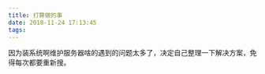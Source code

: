 ```yaml
---
title: 打算做的事
date: 2018-11-24 17:13:45
tags:
---
```


<p>因为装系统啊维护服务器啥的遇到的问题太多了，决定自己整理一下解决方案，免得每次都要重新搜。</p>